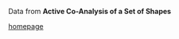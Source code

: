 Data from
**Active Co-Analysis of a Set of Shapes**

[homepage](https://www.yunhaiwang.net/public_html/ssl/ssl.htm)

